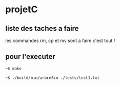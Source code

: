 # projetC

## liste des taches a faire

les commandes rm, cp et mv sont a faire
c'est tout !


## pour l'executer
    
```bash
~$ make
```

        
```bash
~$ ./build/bin/arbreSim ./tests/test1.txt
```
